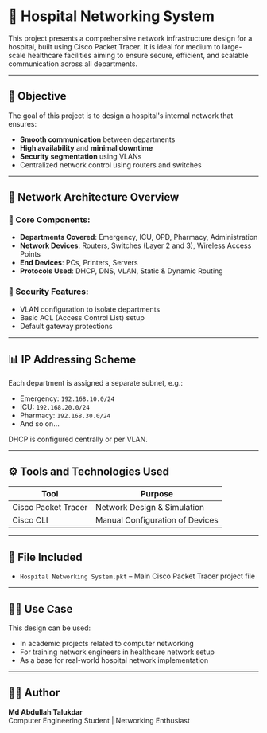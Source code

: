 # 🏥 Hospital Networking System

This project presents a comprehensive network infrastructure design for a hospital, built using Cisco Packet Tracer. It is ideal for medium to large-scale healthcare facilities aiming to ensure secure, efficient, and scalable communication across all departments.

---

## 📌 Objective

The goal of this project is to design a hospital's internal network that ensures:
- **Smooth communication** between departments
- **High availability** and **minimal downtime**
- **Security segmentation** using VLANs
- Centralized network control using routers and switches

---

## 🧱 Network Architecture Overview

### 🧩 Core Components:
- **Departments Covered**: Emergency, ICU, OPD, Pharmacy, Administration
- **Network Devices**: Routers, Switches (Layer 2 and 3), Wireless Access Points
- **End Devices**: PCs, Printers, Servers
- **Protocols Used**: DHCP, DNS, VLAN, Static & Dynamic Routing

### 🔐 Security Features:
- VLAN configuration to isolate departments
- Basic ACL (Access Control List) setup
- Default gateway protections

---

## 📊 IP Addressing Scheme

Each department is assigned a separate subnet, e.g.:
- Emergency: `192.168.10.0/24`
- ICU: `192.168.20.0/24`
- Pharmacy: `192.168.30.0/24`
- And so on...

DHCP is configured centrally or per VLAN.

---

## ⚙️ Tools and Technologies Used

| Tool               | Purpose                          |
|--------------------|----------------------------------|
| Cisco Packet Tracer | Network Design & Simulation     |
| Cisco CLI          | Manual Configuration of Devices  |

---

## 📂 File Included

- `Hospital Networking System.pkt` – Main Cisco Packet Tracer project file

---

## 👨‍⚕️ Use Case

This design can be used:
- In academic projects related to computer networking
- For training network engineers in healthcare network setup
- As a base for real-world hospital network implementation

---

## 👨‍💻 Author

**Md Abdullah Talukdar**  
Computer Engineering Student | Networking Enthusiast
